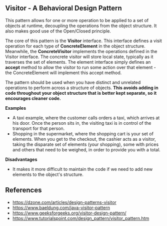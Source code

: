 ## Visitor - A Behavioral Design Pattern

This pattern allows for one or more operation to be applied to a set of objects at runtime, decoupling the operations from the object structure.
It also makes good use of the Open/Closed principle.

The core of this pattern is the **Visitor** interface. This interface defines a visit operation for each type of **ConcreteElement** in the object structure.
Meanwhile, the **ConcreteVisitor** implements the operations defined in the Visitor interface.
The concrete visitor will store local state, typically as it traverses the set of elements.
The element interface simply defines an **accept** method to allow the visitor to run some action over that element - the ConcreteElement will implement this accept method. 

The pattern should be used when you have distinct and unrelated operations to perform across a structure of objects.
**This avoids adding in code throughout your object structure that is better kept separate, so it encourages cleaner code.**
 
**Examples**
* A taxi example, where the customer calls orders a taxi, which arrives at his door. Once the person sits in, the visiting taxi is in control of the transport for that person. 
* Shopping in the supermarket, where the shopping cart is your set of elements. When you get to the checkout, the cashier acts as a visitor, taking the disparate set of elements (your shopping), some with prices and others that need to be weighed, in order to provide you with a total. 

**Disadvantages**

* It makes it more difficult to maintain the code if we need to add new elements to the object's structure.

## References

* https://dzone.com/articles/design-patterns-visitor
* https://www.baeldung.com/java-visitor-pattern
* https://www.geeksforgeeks.org/visitor-design-pattern/
* https://www.tutorialspoint.com/design_pattern/visitor_pattern.htm